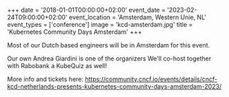 +++
date = '2018-01-01T00:00:00+02:00'
event_date = '2023-02-24T09:00:00+02:00'
event_location = 'Amsterdam, Western Unie, NL'
event_types = ['conference']
image = 'kcd-amsterdam.jpg'
title = 'Kubernetes Community Days Amsterdam'
+++

Most of our Dutch based engineers will be in Amsterdam for this event.

Our own Andrea Giardini is one of the organizers We'll co-host together with
Rabobank a KubeQuiz as well!

More info and tickets here:
<https://community.cncf.io/events/details/cncf-kcd-netherlands-presents-kubernetes-community-days-amsterdam-2023/>
